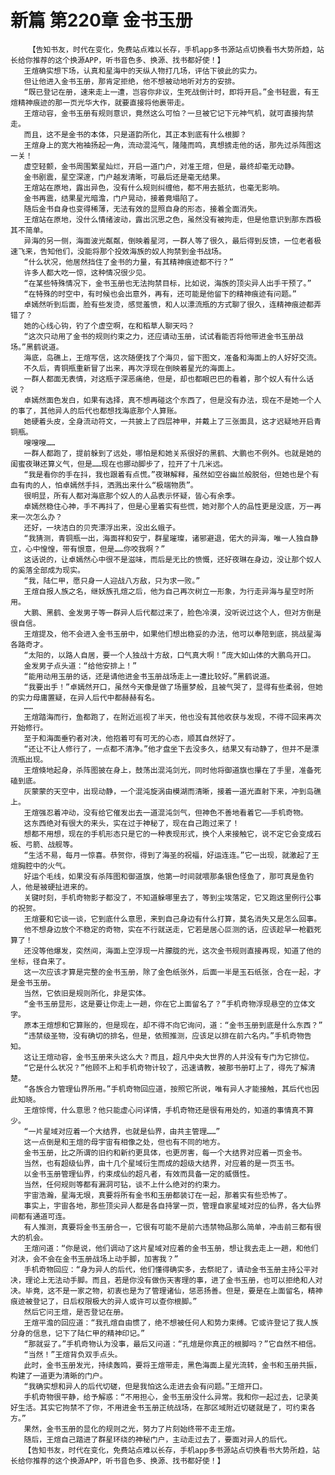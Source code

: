 # 新篇 第220章 金书玉册
        【告知书友，时代在变化，免费站点难以长存，手机app多书源站点切换看书大势所趋，站长给你推荐的这个换源APP，听书音色多、换源、找书都好使！】
       王煊确实想下场，认真和星海中的天纵人物打几场，评估下彼此的实力。
       但让他进入金书玉册，那肯定拒绝，他不想被动地听对方的安排。
       “既已登记在册，速来走上一遭，岂容你非议，生死战倒计时，即将开启。”金书轻震，有王煊精神痕迹的那一页光华大作，就要直接将他裹带走。
       王煊动容，金书玉册有规则意识，竟然这么可怕？一旦被它记下元神气机，就可直接拘禁走。
       而且，这不是金书的本体，只是道韵所化，其正本到底有什么根脚？
       王煊身上的宽大袍袖扬起一角，流动混沌气，隆隆而鸣，真想掳走他的话，那先过杀阵图这一关！
       虚空轻颤，金书周围繁星灿烂，开启一道门户，对准王煊，但是，最终却毫无动静。
       金书剧震，星空深邃，门户越发清晰，可最后还是毫无结果。
       王煊站在原地，露出异色，没有什么规则纠缠他，都不用去抵抗，也毫无影响。
       金书再震，结果星光暗澹，门户晃动，接着竟塌陷了。
       随后金书自身也变得稀薄，无法有效的显照自身的形态，接着全面消失。
       王煊站在原地，没什么情绪波动，露出沉思之色，虽然没有被拘走，但是他意识到那东西极其不简单。
       异海的另一侧，海面波光粼粼，倒映着星河，一群人等了很久，最后得到反馈，一位老者极速飞来，告知他们，没能将那个投效海族的奴人拘禁到金书战场。
       “什么状况，他居然挡住了金书的力量，有其精神痕迹都不行？”
       许多人都大吃一惊，这种情况很少见。
       “在某些特殊情况下，金书玉册也无法拘禁目标，比如说，海族的顶尖异人出手干预了。”
       “在特殊的时空中，有时候也会出意外，再有，还可能是他留下的精神痕迹有问题。”
       卓嫣然听到后面，脸有些发烫，感觉羞愤，和人以漂流瓶的方式聊了很久，连精神痕迹都弄错了？
       她的心线心钩，钓了个虚空啊，在和稻草人聊天吗？
       “这次只动用了金书的规则约束之力，还应请动玉册，试试看能否将他带进金书玉册战场。”黑鹤说道。
       海底，岛礁上，王煊写信，这次随便找了个海贝，留下图文，准备和海面上的人好好交流。
       不久后，青铜瓶重新冒了出来，再次浮现在倒映着星光的海面上。
       一群人都面无表情，对这瓶子深恶痛绝，但是，却也都眼巴巴的看着，那个奴人有什么话说？
       卓嫣然面色发白，如果有选择，真不想再碰这个东西了，但是没有办法，现在不是她一个人的事了，其他异人的后代也都想找海底那个人算账。
       她硬着头皮，全身流动符文，一共披上了四层神甲，并戴上了三张面具，这才迟疑地开启青铜瓶。
       嗖嗖嗖……
       一群人都跑了，提前躲到了远处，哪怕是和她关系很好的黑鹤、大鹏也不例外。也就是她的闺蜜夜琳还算义气，但是……现在也挪动脚步了，拉开了十几米远。
       “我是看你的手在抖，我也跟着有点慌。”夜琳解释，虽然如空谷幽兰般脱俗，但她也是个有血有肉的人，怕卓嫣然手抖，洒溅出来什么“极端物质”。
       很明显，所有人都对海底那个奴人的人品表示怀疑，皆心有余季。
       卓嫣然稳住心神，手不再抖了，但是心里着实有些慌，她对那个人的品性更是没底，万一再来一次怎么办？
       还好，一块洁白的贝壳漂浮出来，没出幺蛾子。
       “我猜测，青铜瓶一出，海面祥和安宁，群星璀璨，诸邪避退，偌大的异海，唯一人独自静立，心中惶惶，带有恨意，但是……你咬我啊？”
       这话说的，让卓嫣然心中很不是滋味，而后是无比的愤慨，还好夜琳在身边，没让那个奴人的奚落全部成为现实。
       “我，陆仁甲，愿只身一人迎战八方敌，只为求一败。”
       王煊自报人族之名，继妖族孔煊之后，他为自己再次树立一形象，为行走异海与星空时所用。
       大鹏、黑鹤、金发男子等一群异人后代都过来了，脸色冷漠，没听说过这个人，但对方倒是很自信。
       王煊提及，他不会进入金书玉册中，如果他们想出稳妥的办法，他可以奉陪到底，挑战星海各路奇才。
       “太阳的，以路人自居，要一个人独战十方敌，口气真大啊！”庞大如山体的大鹏鸟开口。
       金发男子点头道：“给他安排上！”
       “能用动用玉册的话，还是请他进金书玉册战场走上一遭比较好。”黑鹤说道。
       “我要出手！”卓嫣然开口，虽然今天像是做了场噩梦般，且被气哭了，显得有些柔弱，但她的实力母庸置疑，在异人后代中都赫赫有名。
       ……
       王煊踏海而行，鱼都跑了，在附近巡视了半天，他也没有其他收获与发现，不得不回来再次开始修行。
       至于和海面垂钓者对决，他抱着可有可无的心态，顺其自然好了。
       “还让不让人修行了，一点都不清净。”他才盘坐下去没多久，结果又有动静了，但并不是漂流瓶出现。
       王煊倏地起身，杀阵图披在身上，鼓荡出混沌剑光，同时他将御道旗也攥在了手里，准备死磕到底。
       灰蒙蒙的天空中，出现动静，一个混沌旋涡由模湖而清晰，接着一道光直射下来，冲到岛礁上。
       王煊强忍着冲动，没有给它催发出去一道混沌剑气，但神色不善地看着它——手机奇物。
       这东西绝对有很大的来头，实在过于神秘了，现在自己跑过来了！
       想都不用想，现在的手机形态只是它的一种表现形式，换个人来接触它，说不定它会变成石板、弓箭、战舰等。
       “生活不易，每月一惊喜。恭贺你，得到了海圣的祝福，好运连连。”它一出现，就激起了王煊胸腔中的火气。
       好运个毛线，如果没有杀阵图和御道旗，他第一时间就喂那条银色怪鱼了，那可真是鱼钓人，他是被硬扯进来的。
       关键时刻，手机奇物影子都没了，不知道躲哪里去了，等到尘埃落定，它又跑这里例行公事的祝贺。
       王煊要和它谈一谈，它到底什么意思，来到自己身边有什么打算，莫名消失又是怎么回事。
       他不想身边放个不稳定的奇物，实在不行就送走，它若是居心叵测的话，应该趁早一枪戳死算了！
       还没等他爆发，突然间，海面上空浮现一片朦胧的光，这次金书规则直接再现，知道了他的坐标，径自来了。
       这一次应该才算是完整的金书玉册，除了金色纸张外，后面一半是玉石纸张，合在一起，才是金书玉册。
       当然，它依旧是规则所化，非是实体。
       “金书玉册显形，这是要让你走上一趟，你在它上面留名了？”手机奇物浮现悬空的立体文字。
       原本王煊想和它算账的，但是现在，却不得不向它询问，道：“金书玉册到底是什么东西？”
       “违禁级圣物，没有确切的排名，但是，依照推测，应该足以排在前六名内。”手机奇物告知。
       这让王煊动容，金书玉册来头这么大？而且，超凡中央大世界的人并没有专门为它排位。
       “它是什么状况？”他顾不上和手机奇物计较了，迅速请教，被那书册盯上了，得先了解清楚。
       “各族合力管理仙界所用。”手机奇物回应道，按照它所说，唯有异人才能接触，其后代也因此知晓。
       王煊惊愕，什么意思？他只能虚心问详情，手机奇物还是很有用处的，知道的事情真不算少。
       “一片星域对应着一个大结界，也就是仙界，由共主管理……”
       这一点倒是和王煊的母宇宙有相像之处，但也有不同的地方。
       金书玉册，比之所谓的旧约和新约更具体，也更厉害，每一个大结界对应着一页金书。
       当然，也有超级仙界，由十几个星域衍生而成的超级大结界，对应着的是一页玉书。
       以金书玉册管理仙界，约束成仙的超凡者，有效而具备一定的威慑性。
       当然，任何规则等都有漏洞可钻，谈不上什么绝对的约束力。
       宇宙浩瀚，星海无垠，真要将所有金书和玉册都装订在一起，那着实有些恐怖了。
       事实上，宇宙各地，那些顶尖异人都是各自持掌一页，管理自家星域对应的仙界，各大仙界间都有通道可连。
       有人推测，真要将金书玉册合一，它很有可能不是前六违禁物品那么简单，冲击前三都有很大的机会。
       王煊问道：“你是说，他们调动了这片星域对应着的金书玉册，想让我去走上一趟，和他们对决，会不会在金书玉册战场上动手脚，加害我？”
       手机奇物回应：“身为异人的后代，他们懂得确实多，去祭祀了，请动金书玉册主持公平对决，理论上无法动手脚。而且，若是你没有做伤天害理的事，进了金书玉册，也可以拒绝和人对决。毕竟，这不是一家之物，初衷也是为了管理诸仙，惩恶扬善。但是，要是在上面留名，精神痕迹被登记了，日后权限极大的异人或许可以查你根脚。”
       然后它问王煊，是否登记在册。
       王煊平澹的回应道：“我孔煊自由惯了，绝不想被任何人和势力束缚。它或许登记了我人族分身的信息，记下了陆仁甲的精神印记。”
       “那就妥了。”手机奇物认为没事，最后又问道：“孔煊是你真正的根脚吗？”它自然不相信。
       “当然！”王煊背负双手点头。
       此时，金书玉册发光，持续轰鸣，要将王煊带走，黑色海面上星光流转，金书和玉册共振，构建了一道更为清晰的门户。
       “我确实想和异人的后代切磋，但是我怕这么走进去会有问题。”王煊开口。
       手机奇物很平静，给予解惑：“不用担心，金书玉册没什么异常。我和你一起过去，记录美好生活。其实它拘禁不了你，不用进金书玉册正统战场，在那区域附近切磋就是了，可约束各方。”
       果然，金书玉册的显化的规则之光，努力了片刻始终带不走王煊。
       随后，王煊自己踏进了群星环绕的神秘门户，主动走过去了，要面对异人的后代。
       【告知书友，时代在变化，免费站点难以长存，手机app多书源站点切换看书大势所趋，站长给你推荐的这个换源APP，听书音色多、换源、找书都好使！】